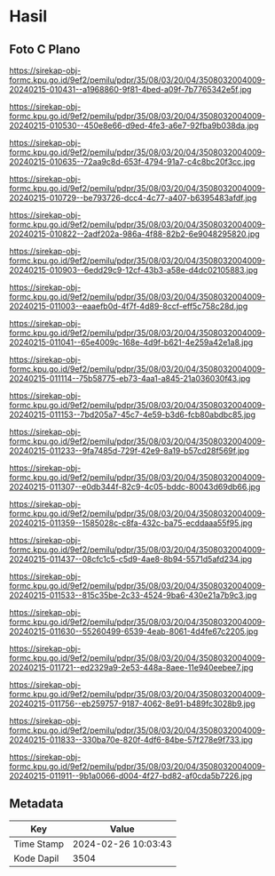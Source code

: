 # Hasil

## Foto C Plano

https://sirekap-obj-formc.kpu.go.id/9ef2/pemilu/pdpr/35/08/03/20/04/3508032004009-20240215-010431--a1968860-9f81-4bed-a09f-7b7765342e5f.jpg

https://sirekap-obj-formc.kpu.go.id/9ef2/pemilu/pdpr/35/08/03/20/04/3508032004009-20240215-010530--450e8e66-d9ed-4fe3-a6e7-92fba9b038da.jpg

https://sirekap-obj-formc.kpu.go.id/9ef2/pemilu/pdpr/35/08/03/20/04/3508032004009-20240215-010635--72aa9c8d-653f-4794-91a7-c4c8bc20f3cc.jpg

https://sirekap-obj-formc.kpu.go.id/9ef2/pemilu/pdpr/35/08/03/20/04/3508032004009-20240215-010729--be793726-dcc4-4c77-a407-b6395483afdf.jpg

https://sirekap-obj-formc.kpu.go.id/9ef2/pemilu/pdpr/35/08/03/20/04/3508032004009-20240215-010822--2adf202a-986a-4f88-82b2-6e9048295820.jpg

https://sirekap-obj-formc.kpu.go.id/9ef2/pemilu/pdpr/35/08/03/20/04/3508032004009-20240215-010903--6edd29c9-12cf-43b3-a58e-d4dc02105883.jpg

https://sirekap-obj-formc.kpu.go.id/9ef2/pemilu/pdpr/35/08/03/20/04/3508032004009-20240215-011003--eaaefb0d-4f7f-4d89-8ccf-eff5c758c28d.jpg

https://sirekap-obj-formc.kpu.go.id/9ef2/pemilu/pdpr/35/08/03/20/04/3508032004009-20240215-011041--65e4009c-168e-4d9f-b621-4e259a42e1a8.jpg

https://sirekap-obj-formc.kpu.go.id/9ef2/pemilu/pdpr/35/08/03/20/04/3508032004009-20240215-011114--75b58775-eb73-4aa1-a845-21a036030f43.jpg

https://sirekap-obj-formc.kpu.go.id/9ef2/pemilu/pdpr/35/08/03/20/04/3508032004009-20240215-011153--7bd205a7-45c7-4e59-b3d6-fcb80abdbc85.jpg

https://sirekap-obj-formc.kpu.go.id/9ef2/pemilu/pdpr/35/08/03/20/04/3508032004009-20240215-011233--9fa7485d-729f-42e9-8a19-b57cd28f569f.jpg

https://sirekap-obj-formc.kpu.go.id/9ef2/pemilu/pdpr/35/08/03/20/04/3508032004009-20240215-011307--e0db344f-82c9-4c05-bddc-80043d69db66.jpg

https://sirekap-obj-formc.kpu.go.id/9ef2/pemilu/pdpr/35/08/03/20/04/3508032004009-20240215-011359--1585028c-c8fa-432c-ba75-ecddaaa55f95.jpg

https://sirekap-obj-formc.kpu.go.id/9ef2/pemilu/pdpr/35/08/03/20/04/3508032004009-20240215-011437--08cfc1c5-c5d9-4ae8-8b94-5571d5afd234.jpg

https://sirekap-obj-formc.kpu.go.id/9ef2/pemilu/pdpr/35/08/03/20/04/3508032004009-20240215-011533--815c35be-2c33-4524-9ba6-430e21a7b9c3.jpg

https://sirekap-obj-formc.kpu.go.id/9ef2/pemilu/pdpr/35/08/03/20/04/3508032004009-20240215-011630--55260499-6539-4eab-8061-4d4fe67c2205.jpg

https://sirekap-obj-formc.kpu.go.id/9ef2/pemilu/pdpr/35/08/03/20/04/3508032004009-20240215-011721--ed2329a9-2e53-448a-8aee-11e940eebee7.jpg

https://sirekap-obj-formc.kpu.go.id/9ef2/pemilu/pdpr/35/08/03/20/04/3508032004009-20240215-011756--eb259757-9187-4062-8e91-b489fc3028b9.jpg

https://sirekap-obj-formc.kpu.go.id/9ef2/pemilu/pdpr/35/08/03/20/04/3508032004009-20240215-011833--330ba70e-820f-4df6-84be-57f278e9f733.jpg

https://sirekap-obj-formc.kpu.go.id/9ef2/pemilu/pdpr/35/08/03/20/04/3508032004009-20240215-011911--9b1a0066-d004-4f27-bd82-af0cda5b7226.jpg


## Metadata

| Key        | Value               |
| ---------- | ------------------- |
| Time Stamp | 2024-02-26 10:03:43 |
| Kode Dapil | 3504                |




